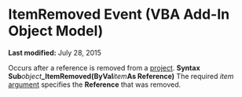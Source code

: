 
# ItemRemoved Event (VBA Add-In Object Model)

 **Last modified:** July 28, 2015


Occurs after a reference is removed from a  [project](b8bdf64f-5920-1ae9-16d0-b26d09524a30.md).
 **Syntax**
 **Sub**_object_**_ItemRemoved(ByVal**_item_**As Reference)**
The required  _item_ [argument](b8bdf64f-5920-1ae9-16d0-b26d09524a30.md) specifies the **Reference** that was removed.
